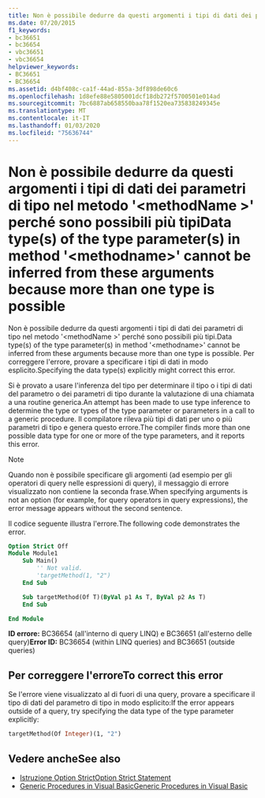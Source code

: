 ```yaml
---
title: Non è possibile dedurre da questi argomenti i tipi di dati dei parametri di tipo nel metodo '<methodname>' perché sono possibili più tipi
ms.date: 07/20/2015
f1_keywords:
- bc36651
- bc36654
- vbc36651
- vbc36654
helpviewer_keywords:
- BC36651
- BC36654
ms.assetid: d4bf408c-ca1f-44ad-855a-3df898de60c6
ms.openlocfilehash: 1d8efe88e5805001dcf18db272f5700501e014ad
ms.sourcegitcommit: 7bc6887ab658550baa78f1520ea735838249345e
ms.translationtype: MT
ms.contentlocale: it-IT
ms.lasthandoff: 01/03/2020
ms.locfileid: "75636744"
---
```

# <a name="data-types-of-the-type-parameters-in-method-methodname-cannot-be-inferred-from-these-arguments-because-more-than-one-type-is-possible"></a><span data-ttu-id="1e74d-102">Non è possibile dedurre da questi argomenti i tipi di dati dei parametri di tipo nel metodo '\<methodName >' perché sono possibili più tipi</span><span class="sxs-lookup"><span data-stu-id="1e74d-102">Data type(s) of the type parameter(s) in method '\<methodname>' cannot be inferred from these arguments because more than one type is possible</span></span>

<span data-ttu-id="1e74d-103">Non è possibile dedurre da questi argomenti i tipi di dati dei parametri di tipo nel metodo '\<methodName >' perché sono possibili più tipi.</span><span class="sxs-lookup"><span data-stu-id="1e74d-103">Data type(s) of the type parameter(s) in method '\<methodname>' cannot be inferred from these arguments because more than one type is possible.</span></span> <span data-ttu-id="1e74d-104">Per correggere l'errore, provare a specificare i tipi di dati in modo esplicito.</span><span class="sxs-lookup"><span data-stu-id="1e74d-104">Specifying the data type(s) explicitly might correct this error.</span></span>

<span data-ttu-id="1e74d-105">Si è provato a usare l'inferenza del tipo per determinare il tipo o i tipi di dati del parametro o dei parametri di tipo durante la valutazione di una chiamata a una routine generica.</span><span class="sxs-lookup"><span data-stu-id="1e74d-105">An attempt has been made to use type inference to determine the type or types of the type parameter or parameters in a call to a generic procedure.</span></span> <span data-ttu-id="1e74d-106">Il compilatore rileva più tipi di dati per uno o più parametri di tipo e genera questo errore.</span><span class="sxs-lookup"><span data-stu-id="1e74d-106">The compiler finds more than one possible data type for one or more of the type parameters, and it reports this error.</span></span>

> [!NOTE]
> <span data-ttu-id="1e74d-107">Quando non è possibile specificare gli argomenti (ad esempio per gli operatori di query nelle espressioni di query), il messaggio di errore visualizzato non contiene la seconda frase.</span><span class="sxs-lookup"><span data-stu-id="1e74d-107">When specifying arguments is not an option (for example, for query operators in query expressions), the error message appears without the second sentence.</span></span>

<span data-ttu-id="1e74d-108">Il codice seguente illustra l'errore.</span><span class="sxs-lookup"><span data-stu-id="1e74d-108">The following code demonstrates the error.</span></span>

```vb
Option Strict Off
Module Module1
    Sub Main()
        '' Not valid.
        'targetMethod(1, "2")
    End Sub

    Sub targetMethod(Of T)(ByVal p1 As T, ByVal p2 As T)
    End Sub

End Module
```

<span data-ttu-id="1e74d-109">**ID errore:** BC36654 (all'interno di query LINQ) e BC36651 (all'esterno delle query)</span><span class="sxs-lookup"><span data-stu-id="1e74d-109">**Error ID:** BC36654 (within LINQ queries) and BC36651 (outside queries)</span></span>

## <a name="to-correct-this-error"></a><span data-ttu-id="1e74d-110">Per correggere l'errore</span><span class="sxs-lookup"><span data-stu-id="1e74d-110">To correct this error</span></span>

<span data-ttu-id="1e74d-111">Se l'errore viene visualizzato al di fuori di una query, provare a specificare il tipo di dati del parametro di tipo in modo esplicito:</span><span class="sxs-lookup"><span data-stu-id="1e74d-111">If the error appears outside of a query, try specifying the data type of the type parameter explicitly:</span></span>

```vb
targetMethod(Of Integer)(1, "2")
```

## <a name="see-also"></a><span data-ttu-id="1e74d-112">Vedere anche</span><span class="sxs-lookup"><span data-stu-id="1e74d-112">See also</span></span>

- [<span data-ttu-id="1e74d-113">Istruzione Option Strict</span><span class="sxs-lookup"><span data-stu-id="1e74d-113">Option Strict Statement</span></span>](../../visual-basic/language-reference/statements/option-strict-statement.md)
- [<span data-ttu-id="1e74d-114">Generic Procedures in Visual Basic</span><span class="sxs-lookup"><span data-stu-id="1e74d-114">Generic Procedures in Visual Basic</span></span>](../../visual-basic/programming-guide/language-features/data-types/generic-procedures.md)

